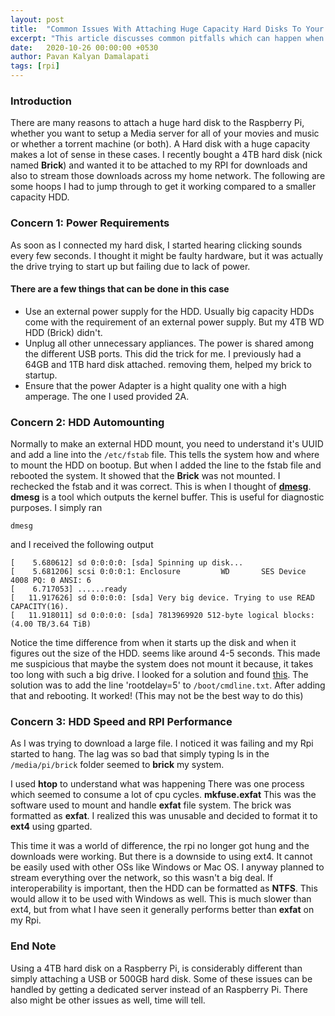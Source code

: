 ```yaml
---
layout: post
title:  "Common Issues With Attaching Huge Capacity Hard Disks To Your Raspberry Pi"
excerpt: "This article discusses common pitfalls which can happen when trying to setup a Huge Capacity HDD on Rpi"
date:   2020-10-26 00:00:00 +0530
author: Pavan Kalyan Damalapati
tags: [rpi]
---
```



### Introduction
There are many reasons to attach a huge hard disk to the Raspberry Pi, whether you want to setup a Media server for all of your movies and music or whether a torrent machine (or both). A Hard disk with a huge capacity makes a lot of sense in these cases.
I recently bought a 4TB hard disk (nick named **Brick**) and wanted it to be attached to my RPI for downloads and also to stream those downloads across my home network. The following are some hoops I had to jump through to get it working compared to a smaller capacity HDD.



### Concern 1: Power Requirements
As soon as I connected my hard disk, I started hearing clicking sounds every few seconds. I thought it might be faulty hardware, but it was actually the drive trying to start up but failing due to lack of power.
#### There are a few things that can be done in this case
- Use an external power supply for the HDD. Usually big capacity HDDs come with the requirement of an external power supply. But my 4TB WD HDD (Brick) didn't.
- Unplug all other unnecessary appliances. The power is shared among the different USB ports. This did the trick for me. I previously had a 64GB and 1TB hard disk attached. removing them, helped my brick to startup.
- Ensure that the power Adapter is a hight quality one with a high amperage. The one I used provided 2A.



### Concern 2: HDD Automounting
Normally to make an external HDD mount, you need to understand it's UUID and add a line into the `/etc/fstab` file. This tells the system how and where to mount the HDD on bootup.
But when I added the line to the fstab file and rebooted the system. It showed that the **Brick** was not mounted. I rechecked the fstab and it was correct.
This is when I thought of [**dmesg**](https://man7.org/linux/man-pages/man1/dmesg.1.html). **dmesg** is a tool which outputs the kernel buffer. This is useful for diagnostic purposes.
I simply ran 
~~~
dmesg
~~~
and I received the following output

~~~
[    5.680612] sd 0:0:0:0: [sda] Spinning up disk...
[    5.681206] scsi 0:0:0:1: Enclosure         WD       SES Device       4008 PQ: 0 ANSI: 6
[    6.717053] ......ready
[   11.917626] sd 0:0:0:0: [sda] Very big device. Trying to use READ CAPACITY(16).
[   11.918011] sd 0:0:0:0: [sda] 7813969920 512-byte logical blocks: (4.00 TB/3.64 TiB)
~~~
Notice the time difference from when it starts up the disk and when it figures out the size of the HDD. seems like around 4-5 seconds. This made me suspicious that maybe the system does not mount it because, it takes too long with such a big drive.
I looked for a solution and found [this](https://www.raspberrypi.org/forums/viewtopic.php?t=111664).
The solution was to add the line 'rootdelay=5' to `/boot/cmdline.txt`.
After adding that and rebooting. It worked! (This may not be the best way to do this)

### Concern 3: HDD Speed and RPI Performance
As I was trying to download a large file. I noticed it was failing and my Rpi started to hang.
The lag was so bad that simply typing ls in the `/media/pi/brick` folder seemed to **brick** my system.

I used **htop** to understand what was happening
There was one process which seemed to consume a lot of cpu cycles.
**mkfuse.exfat**
This was the software used to mount and handle **exfat** file system. The brick was formatted as **exfat**.
I realized this was unusable and decided to format it to **ext4** using gparted. 

This time it was a world of difference, the rpi no longer got hung and the downloads were working. But there is a downside to using ext4. It cannot be easily used with other OSs like Windows or Mac OS.
I anyway planned to stream everything over the network, so this wasn't a big deal.
If interoperability is important, then the HDD can be formatted as **NTFS**. This would allow it to be used with Windows as well. This is much slower than ext4, but from what I have seen it generally performs better than **exfat** on my Rpi.


### End Note
Using a 4TB hard disk on a Raspberry Pi, is considerably different than simply attaching a USB or 500GB hard disk. Some of these issues can be handled by getting a dedicated server instead of an Raspberry Pi. There also might be other issues as well, time will tell.
